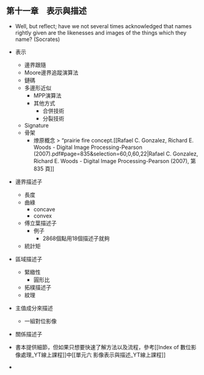 ## 第十一章　表示與描述
- Well, but reflect; have we not several times acknowledged that names rightly given are the likenesses and images of the things which they name? (Socrates)
- 表示
	- 邊界跟隨
	- Moore邊界追蹤演算法
	- 鏈碼
	- 多邊形近似
		- MPP演算法
		- 其他方式
			- 合併技術
			- 分裂技術
	- Signature
	- 骨架
		- 燎原概念 > “prairie fire concept.[[Rafael C. Gonzalez, Richard E. Woods - Digital Image Processing-Pearson (2007).pdf#page=835&selection=60,0,60,22|Rafael C. Gonzalez, Richard E. Woods - Digital Image Processing-Pearson (2007), 第 835 頁]]
- 邊界描述子
	- 長度
	- 曲綠
		- concave
		- convex
	- 傅立葉描述子
		- 例子
			- 2868個點用18個描述子就夠
	- 統計矩
- 區域描述子
	- 緊緻性
		- 圓形比
	- 拓樸描述子
	- 紋理
- 主值成分來描述
	- 一組對位影像
- 關係描述子

- 書本提供細節，但如果只想要快速了解方法以及流程，參考[[Index of 數位影像處理_YT線上課程]]中[[單元六 影像表示與描述_YT線上課程]]
- 